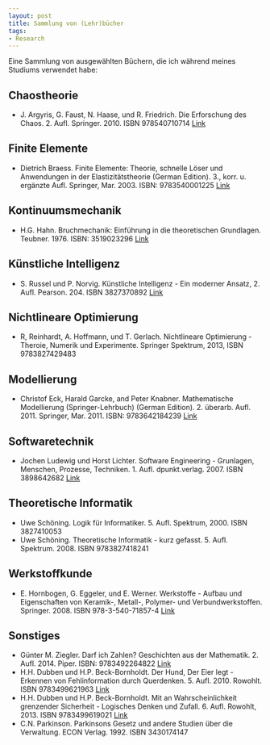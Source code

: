 ```yaml
---
layout: post
title: Sammlung von (Lehr)bücher
tags:
- Research
---
```

Eine Sammlung von ausgewählten Büchern, die ich während meines Studiums verwendet habe:

## Chaostheorie
* J. Argyris, G. Faust, N. Haase, und R. Friedrich. Die Erforschung des Chaos. 2. Aufl. Springer. 2010. ISBN 978540710714 [Link](http://www.springer.com/de/book/9783540710714)

## Finite Elemente
* Dietrich Braess. Finite Elemente: Theorie, schnelle Löser und Anwendungen in der Elastizitätstheorie (German Edition). 3., korr. u. ergänzte
 Aufl. Springer, Mar. 2003. ISBN: 9783540001225 [Link](http://www.springer.com/de/book/9783642347962)

## Kontinuumsmechanik
* H.G. Hahn. Bruchmechanik: Einführung in die theoretischen Grundlagen. Teubner. 1976. ISBN: 3519023296 [Link](http://www.springer.com/de/book/9783827429483) 

## Künstliche Intelligenz
* S. Russel und P. Norvig. Künstliche Intelligenz - Ein moderner Ansatz, 2. Aufl. Pearson. 204. ISBN 3827370892 [Link](https://www.pearson-studium.de/kunstliche-intelligenz.html)

## Nichtlineare Optimierung
* R, Reinhardt, A. Hoffmann, und T. Gerlach. Nichtlineare Optimierung - Theroie, Numerik und Experimente. Springer Spektrum, 2013, ISBN 9783827429483

## Modellierung
* Christof Eck, Harald Garcke, and Peter Knabner. Mathematische Modellierung (Springer-Lehrbuch) (German Edition). 2. überarb. Aufl. 2011.
  Springer, Mar. 2011. ISBN: 9783642184239 [Link](http://www.springer.com/de/book/9783642184239)

## Softwaretechnik
* Jochen Ludewig und Horst Lichter. Software Engineering - Grunlagen, Menschen, Prozesse, Techniken. 1. Aufl. dpunkt.verlag. 2007. ISBN 3898642682 [Link](https://dpunkt.de/buecher/4439/software-engineering.html)

## Theoretische Informatik
* Uwe Schöning. Logik für Informatiker. 5. Aufl. Spektrum, 2000. ISBN 3827410053
* Uwe Schöning. Theoretische Informatik - kurz gefasst. 5. Aufl. Spektrum. 2008. ISBN 9783827418241 

## Werkstoffkunde
* E. Hornbogen, G. Eggeler, und E. Werner. Werkstoffe - Aufbau und Eigenschaften von Keramik-, Metall-, Polymer- und Verbundwerkstoffen. Springer. 2008. ISBN 978-3-540-71857-4 [Link](http://link.springer.com/book/10.1007/978-3-540-71858-1)

## Sonstiges
* Günter M. Ziegler. Darf ich Zahlen? Geschichten aus der Mathematik. 2. Aufl. 2014. Piper. ISBN: 9783492264822 [Link](https://www.piper.de/buecher/darf-ich-zahlen-isbn-978-3-492-26482-2)
* H.H. Dubben und H.P. Beck-Bornholdt. Der Hund, Der Eier legt - Erkennen von Fehlinformation durch Querdenken. 5. Aufl. 2010. Rowohlt. ISBN 9783499621963 [Link](http://www.rowohlt.de/buch/Hans_Peter_Beck_Bornholdt_Der_Hund_der_Eier_legt.15062008.614884.html)
* H.H. Dubben und H.P. Beck-Bornholdt. Mit an Wahrscheinlichkeit grenzender Sicherheit - Logisches Denken und Zufall. 6. Aufl. Rowohlt, 2013. ISBN 9783499619021 [Link](http://www.rowohlt.de/taschenbuch/hans-hermann-dubben-mit-an-wahrscheinlichkeit-grenzender-sicherheit.html)
* C.N. Parkinson. Parkinsons Gesetz und andere Studien über die Verwaltung. ECON Verlag. 1992. ISBN 3430174147

